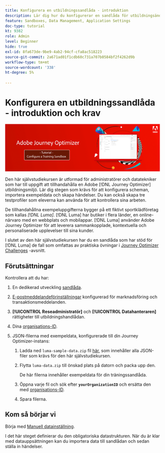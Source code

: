 ```yaml
---
title: Konfigurera en utbildningssandlåda - introduktion
description: Lär dig hur du konfigurerar en sandlåda för utbildningsändamål. Gå igenom stegen som krävs för att konfigurera scheman, importera exempeldata och skapa händelser.
feature: Sandboxes, Data Management, Application Settings
doc-type: tutorial
kt: 9382
role: Admin
level: Beginner
hide: true
exl-id: 8fa673de-9be9-4ab2-94cf-cfa8ac518223
source-git-commit: 2a671ad01f1cdb60c731a707b0584bf2f4262d9b
workflow-type: tm+mt
source-wordcount: '338'
ht-degree: 5%

---
```


# Konfigurera en utbildningssandlåda - introduktion och krav

![Självstudiekurs om banderoll - Konfigurera en utbildningssandlåda](./assets/ajo-banner-configure-training-sandbox.png)

Den här självstudiekursen är utformad för administratörer och datatekniker som har till uppgift att tillhandahålla en Adobe [!DNL Journey Optimizer] utbildningsmiljö. Lär dig stegen som krävs för att konfigurera scheman, importera exempeldata och skapa händelser. Du kan också skapa tre testprofiler som eleverna kan använda för att kontrollera sina arbeten.

De tillhandahållna exempeluppgifterna bygger på ett fiktivt sportklädföretag som kallas _[!DNL Luma]_. [!DNL Luma] har butiker i flera länder, en online-närvaro med en webbplats och mobilappar. [!DNL Luma] använder Adobe Journey Optimizer för att leverera sammankopplade, kontextuella och personaliserade upplevelser till sina kunder.

I slutet av den här självstudiekursen har du en sandlåda som har stöd för [!DNL Luma] de fall som omfattas av praktiska övningar i [Journey Optimizer Challenges](/help/challenges/introduction-and-prerequisites.md) -avsnitt.

## Förutsättningar

Kontrollera att du har:

1. En dedikerad utveckling [sandlåda](https://experienceleague.adobe.com/docs/journey-optimizer-learn/tutorials/access-control/create-and-manage-sandboxes.html?lang=en).

1. [E-postmeddelandeförinställningar](https://experienceleague.adobe.com/docs/journey-optimizer-learn/tutorials/configuration/channel-configuration/set-up-email-channel.html?lang=en) konfigurerad för marknadsföring och transaktionsmeddelanden.

1. **[!UICONTROL Reseadministratör]** och **[!UICONTROL Datahanteraren]** rättigheter till utbildningshandlådan.

1. Dina [organisations-ID](https://experienceleague.adobe.com/docs/core-services/interface/administration/organizations.html?lang=sv).

1. JSON-filerna med exempeldata, konfigurerade till din Journey Optimizer-instans:

   1. Ladda ned `luma-sample-data.zip` fil [här](/help/tutorial-configure-a-training-sandbox/assets/luma-data/luma-sample-data.zip), som innehåller alla JSON-filer som krävs för den här självstudiekursen.

   1. Flytta `luma-data.zip` till önskad plats på datorn och packa upp den.

      De här filerna innehåller exempeldata för din träningssandlåda.

   1. Öppna varje fil och sök efter **`yourOrganizationID`** och ersätta den med [organisations-ID](https://experienceleague.adobe.com/docs/core-services/interface/administration/organizations.html?lang=sv).

   1. Spara filerna.

## Kom så börjar vi

Börja med [Manuell datainställning](/help/tutorial-configure-a-training-sandbox/manual-data-set-up.md).

I det här steget definierar du den obligatoriska datastrukturen. När du är klar med datauppsättningen kan du importera data till sandlådan och sedan ställa in händelser.

